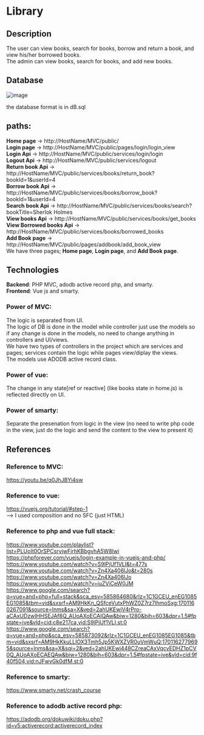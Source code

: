 # Library

## Description
The user can view books, search for books, borrow and return a book, and view his/her borrowed books.\
The admin can view books, search for books, and add new books.

## Database 
![image](https://github.com/bassant1999/Library/assets/72526468/21f1503c-9649-489b-9680-1c8e2d367621)

the database format is in dB.sql

## paths:
**Home page** -> http://HostName/MVC/public/ \
**Login page** -> http://HostName/MVC/public/pages/login/login_view \
**Login Api** -> http://HostName/MVC/public/services/login/login \
**Logout Api** -> http://HostName/MVC/public/services/logout  \
**Return book Api** -> http://HostName/MVC/public/services/books/return_book?bookId=1&userId=4 \
**Borrow book Api** -> http://HostName/MVC/public/services/books/borrow_book?bookId=1&userId=4 \
**Search book Api** -> http://HostName/MVC/public/services/books/search?bookTitle=Sherlok Holmes \
**View books Api** -> http://HostName/MVC/public/services/books/get_books \
**View Borrowed books Api** -> http://HostName/MVC/public/services/books/borrowed_books \
**Add Book page** -> http://HostName/MVC/public/pages/addbook/add_book_view \
We have three pages; **Home page**, **Login page**, and **Add Book page**.

## Technologies
**Backend**: PHP MVC, adodb active record php, and smarty.\
**Frontend**: Vue js and smarty. 

### Power of MVC:
The logic is separated from UI. \
The logic of DB is done in the model while controller just use the models so if any change is done in the models, no need to change anything in controllers and UI/views. \
We have two types of controllers in the project which are services and pages; services contain the logic while pages view/diplay the views. \
The models use ADODB active record class. 

### Power of vue:
The change in any state[ref or reactive] (like books state in home.js) is reflected directly on UI.

### Power of smarty:
Separate the presenation from logic in the view (no need to write php code in the view, just do the logic and send the content to the view to present it)

## References

### Reference to MVC:
https://youtu.be/q0JhJBYi4sw

### Reference to vue:
https://vuejs.org/tutorial/#step-1 \
--> I used composition and no SFC (just HTML)

### Reference to php and vue full stack:
https://www.youtube.com/playlist?list=PLUoIt0OrSPCsrvjwFjrhKBbgvhA5W8Iwi
https://phpforever.com/vuejs/login-example-in-vuejs-and-php/
https://www.youtube.com/watch?v=S9lPjUf1VLI&t=477s
https://www.youtube.com/watch?v=Zn4Xa406lJo&t=280s
https://www.youtube.com/watch?v=Zn4Xa406lJo
https://www.youtube.com/watch?v=iuZViCeW0JM
https://www.google.com/search?q=vue+and+php+full+stack&sca_esv=585864680&rlz=1C1GCEU_enEG1085EG1085&tbm=vid&sxsrf=AM9HkKn_QSfceVutxPhWZ0Z7rz7IhmoSxg:1701160267091&source=lnms&sa=X&ved=2ahUKEwjV4rPro-aCAxUDzwIHHSEJAf8Q_AUoAXoECAIQAw&biw=1280&bih=603&dpr=1.5#fpstate=ive&vld=cid:c8e217ca,vid:S9lPjUf1VLI,st:0
https://www.google.com/search?q=vue+and+php&sca_esv=585873092&rlz=1C1GCEU_enEG1085EG1085&tbm=vid&sxsrf=AM9HkKkuLLIOX3Tmh5Jp5KWXZVR0uVmWuQ:1701162779695&source=lnms&sa=X&sqi=2&ved=2ahUKEwi448CZreaCAxVqcvEDHZ1pCV0Q_AUoAXoECAEQAw&biw=1280&bih=603&dpr=1.5#fpstate=ive&vld=cid:9f40f504,vid:nJFwvGk0dfM,st:0

### Reference to smarty:
https://www.smarty.net/crash_course

### Reference to adodb active record php: 
https://adodb.org/dokuwiki/doku.php?id=v5:activerecord:activerecord_index


